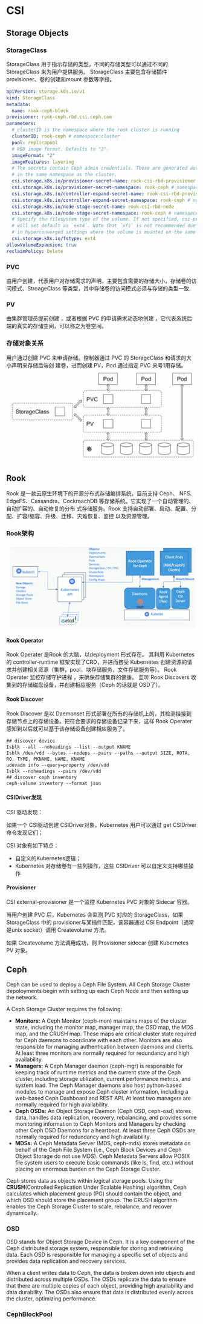 # CSI

## Storage Objects
### StorageClass
StorageClass 用于指示存储的类型，不同的存储类型可以通过不同的 StorageClass 来为用户提供服务。
StorageClass 主要包含存储插件 provisioner、卷的创建和mount 参数等字段。

```YAML
apiVersion: storage.k8s.io/v1
kind: StorageClass
metadata:
  name: rook-ceph-block
provisioner: rook-ceph.rbd.csi.ceph.com
parameters:
  # clusterID is the namespace where the rook cluster is running
  clusterID: rook-ceph # namespace:cluster
  pool: replicapool
  # RBD image format. Defaults to "2".
  imageFormat: "2"
  imageFeatures: layering
  # The secrets contain Ceph admin credentials. These are generated automatically by the operator
  # in the same namespace as the cluster.
  csi.storage.k8s.io/provisioner-secret-name: rook-csi-rbd-provisioner
  csi.storage.k8s.io/provisioner-secret-namespace: rook-ceph # namespace:cluster
  csi.storage.k8s.io/controller-expand-secret-name: rook-csi-rbd-provisioner
  csi.storage.k8s.io/controller-expand-secret-namespace: rook-ceph # namespace:cluster
  csi.storage.k8s.io/node-stage-secret-name: rook-csi-rbd-node
  csi.storage.k8s.io/node-stage-secret-namespace: rook-ceph # namespace:cluster
  # Specify the filesystem type of the volume. If not specified, csi-provisioner
  # will set default as `ext4`. Note that `xfs` is not recommended due to potential deadlock
  # in hyperconverged settings where the volume is mounted on the same node as the osds.
  csi.storage.k8s.io/fstype: ext4
allowVolumeExpansion: true
reclaimPolicy: Delete
```

### PVC
由用户创建，代表用户对存储需求的声明，主要包含需要的存储大小，存储卷的访问模式、StroageClass 等类型，其中存储卷的访问模式必须与存储的类型一致.
### PV
由集群管理员提前创建 ，或者根据 PVC 的申请需求动态地创建 ，它代表系统后端的真实的存储空间，可以称之为卷空间。

### 存储对象关系
用户通过创建 PVC 来申请存储。控制器通过 PVC 的 StorageClass 和请求的大小声明来存储后端创
建卷，进而创建 PV，Pod 通过指定 PVC 来号1用存储。
![](resources/storage-objects-relationship.png)

## Rook
Rook 是一款云原生环境下的开源分布式存储编排系统，目前支持 Ceph、 NFS、 EdgeFS、Cassandra、CockroachDB 等存储系统。它实现了一个自动管理的、自动扩容的、自动修复的分布
式存储服务。Rook 支持自动部署、启动、配置、分配、扩容/缩容、升级、迁移、灾难恢复、监控
以及资源管理。
### Rook架构
![](resources/rook-architecture.png)
#### Rook Operator
Rook Operater 是Rook 的大脑，以deployment 形式存在。
其利用 Kubernetes 的 controller-runtime 框架实现了CRD，并进而接受 Kubernetes 创建资源的请求并创建相关资源（集群，pool，块存储服务，文件存储服务等）。
Rook Operater 监控存储守护进程 ，来确保存储集群的健康。
监听 Rook Discovers 收集到的存储磁盘设备，并创建相应服务（Ceph 的话就是 OSD了）。 
#### Rook Discover
Rook Discover 是以 Daemonset 形式部署在所有的存储机上的，其检测挂接到存储节点上的存储设备。把符合要求的存储设备记录下来，这样 Rook Operater 感知到以后就可以基于该存储设备创建相应服务了。

```shell
## discover device
Isblk --all --noheadings --list --output KNAME
Isblk /dev/vdd --bytes --nodeps --pairs --paths --output SIZE, ROTA, RO, TYPE, PKNAME, NAME, KNAME
udevadm info --query=property /dev/vdd
Isblk --noheadings --pairs /dev/vdd 
## discover ceph inventory 
ceph-volume inventory --format json
```
#### CSIDriver发现
CSI 驱动发现：

如果一个 CSI驱动创建 CSIDriver对象，Kubernetes 用户可以通过 get CSIDriver命令发现它们；

CSI 对象有如下特点：

* 自定义的Kubernetes逻辑；
* Kubernetes 对存储卷有一些列操作，这些 CSIDriver 可以自定义支持哪些操作

#### Provisioner
CSI external-provisioner 是一个监控 Kubernetes PVC 对象的 Sidecar 容器。

当用户创建 PVC 后，Kubernetes 会监测 PVC 对应的 StorageClass，如果 StorageClass 中的 provisioner与某插件匹配，该容器通过 CSI Endpoint（通常是unix socket）调用 Createvolume 方法。

如果 Createvolume 方法调用成功，则 Provisioner sidecar 创建 Kubernetes PV 对象。

## Ceph
Ceph can be used to deploy a Ceph File System. All Ceph Storage Cluster depoloyments begin with setting up each Ceph Node and then setting up the network.

A Ceph Storage Cluster requires the following:

- **Monitors:** A Ceph Monitor (ceph-mon) maintains maps of the cluster state, including the monitor map, manager map, the OSD map, the MDS map, and the CRUSH map. These maps are critical cluster state required for Ceph daemons to coordinate with each other. Monitors are also responsible for managing authentication between daemons and clients. At least three monitors are normally required for redundancy and high availability.
- **Managers:** A Ceph Manager daemon (ceph-mgr) is responsible for keeping track of runtime metrics and the current state of the Ceph cluster, including storage utilization, current performance metrics, and system load. The Ceph Manager daemons also host python-based modules to manage and expose Ceph cluster information, including a web-based Ceph Dashboard and REST API. At least two managers are normally required for high availability.
- **Ceph OSDs:** An Object Storage Daemon (Ceph OSD, ceph-osd) stores data, handles data replication, recovery, rebalancing, and provides some monitoring information to Ceph Monitors and Managers by checking other Ceph OSD Daemons for a heartbeat. At least three Ceph OSDs are normally required for redundancy and high availability.
- **MDSs:** A Ceph Metadata Server (MDS, ceph-mds) stores metadata on behalf of the Ceph File System (i.e., Ceph Block Devices and Ceph Object Storage do not use MDS). Ceph Metadata Servers allow POSIX file system users to execute basic commands (like ls, find, etc.) without placing an enormous burden on the Ceph Storage Cluster.

Ceph stores data as objects within logical storage pools. Using the **CRUSH**(Controlled Replication Under Scalable Hashing) algorithm, Ceph calculates which placement group (PG) should contain the object, and which OSD should store the placement group. The CRUSH algorithm enables the Ceph Storage Cluster to scale, rebalance, and recover dynamically.
### OSD
OSD stands for Object Storage Device in Ceph. It is a key component of the Ceph distributed storage system, responsible for storing and retrieving data. Each OSD is responsible for managing a specific set of objects and provides data replication and recovery services.

When a client writes data to Ceph, the data is broken down into objects and distributed across multiple OSDs. The OSDs replicate the data to ensure that there are multiple copies of each object, providing high availability and data durability. The OSDs also ensure that data is distributed evenly across the cluster, optimizing performance.

### CephBlockPool
